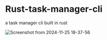 # Rust-task-manager-cli
a task manager cli built in rust

![Screenshot from 2024-11-25 18-37-56](https://github.com/user-attachments/assets/242de7d7-1c21-4203-9962-3da7eb29d6fe)
